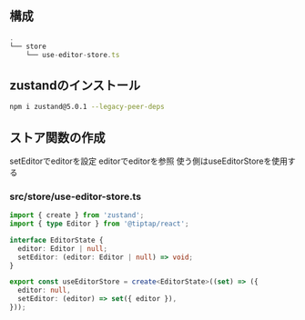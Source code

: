 ## 構成

```ts
.
└── store
    └── use-editor-store.ts
```

## zustandのインストール

```bash
npm i zustand@5.0.1 --legacy-peer-deps
```

## ストア関数の作成

setEditorでeditorを設定
editorでeditorを参照
使う側はuseEditorStoreを使用する

### src/store/use-editor-store.ts

```ts
import { create } from 'zustand';
import { type Editor } from '@tiptap/react';

interface EditorState {
  editor: Editor | null;
  setEditor: (editor: Editor | null) => void;
}

export const useEditorStore = create<EditorState>((set) => ({
  editor: null,
  setEditor: (editor) => set({ editor }),
}));
```
